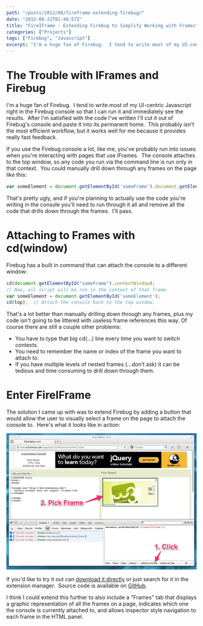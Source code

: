 ```yaml
---
path: "/posts/2012/08/fireframe-extending-firebug/"
date: "2012-08-22T01:48:57Z"
title: "FireIFrame - Extending Firebug to Simplify Working with Frames"
categories: ["Projects"]
tags: ["Firebug", "Javascript"]
excerpt: "I'm a huge fan of Firebug.  I tend to write most of my UI-centric Javascript right in the Firebug c..."
---
```


# The Trouble with IFrames and Firebug

I'm a huge fan of Firebug.  I tend to write most of my UI-centric Javascript right in the Firebug console so that I can run it and immediately see the results.  After I'm satisfied with the code I've written I'll cut it out of Firebug's console and paste it into its permanent home.  This probably isn't the most efficient workflow, but it works well for me because it provides really fast feedback.

If you use the Firebug console a lot, like me, you've probably run into issues when you're interacting with pages that use IFrames.  The console attaches to the top window, so any code you run via the command line is run only in that context.  You could manually drill down through any frames on the page like this:

```js
var someElement = document.getElementById('someFrame').document.getElementById('someElement');
```

That's pretty ugly, and if you're planning to actually use the code you're writing in the console you'll need to run through it all and remove all the code that drills down through the frames.  I'll pass.

# Attaching to Frames with cd(window)

Firebug has a built in command that can attach the console to a different window:

```js
cd(document.getElementById("someFrame").contentWindow);
// Now, all script will be run in the context of that frame.
var someElement = document.getElementById('someElement');
cd(top);  // Attach the console back to the top window.
```

That's a lot better than manually drilling down through any frames, plus my code isn't going to be littered with useless frame references this way. Of course there are still a couple other problems:

* You have to type that big cd(...) line every time you want to switch contexts.
* You need to remember the name or index of the frame you want to attach to.
* If you have multiple levels of nested frames (...don't ask) it can be tedious and time consuming to drill down through them.

# Enter FireIFrame

The solution I came up with was to extend Firebug by adding a button that would allow the user to visually select a frame on the page to attach the console to.  Here's what it looks like in action:

![Screenshot](FireFrame.png)

If you'd like to try it out can [download it directly](https://addons.mozilla.org/en-US/firefox/addon/fireiframe/ "FireIFrame Download Page") or just search for it in the extension manager.  Source code is available on [GitHub](https://github.com/kmckee/FireIFrame "FireIFrame GitHub page").

I think I could extend this further to also include a "Frames" tab that displays a graphic representation of all the frames on a page, indicates which one the console is currently attached to, and allows inspector style navigation to each frame in the HTML panel.